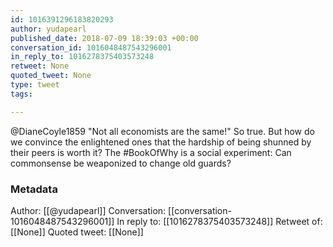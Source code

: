 ```yaml
---
id: 1016391296183820293
author: yudapearl
published_date: 2018-07-09 18:39:03 +00:00
conversation_id: 1016048487543296001
in_reply_to: 1016278375403573248
retweet: None
quoted_tweet: None
type: tweet
tags:

---
```


@DianeCoyle1859 "Not all economists are the same!" So true. But how do we convince the enlightened ones that the hardship of being shunned by their peers is worth it? The #BookOfWhy is a social experiment: Can commonsense  be weaponized to change old guards?

### Metadata

Author: [[@yudapearl]]
Conversation: [[conversation-1016048487543296001]]
In reply to: [[1016278375403573248]]
Retweet of: [[None]]
Quoted tweet: [[None]]
